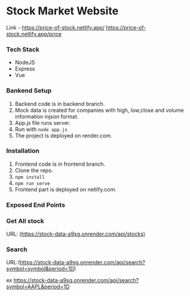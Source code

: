 # Stock Market Website
Link - https://price-of-stock.netlify.app/
https://price-of-stock.netlify.app/price
### Tech Stack
* NodeJS
* Express
* Vue

### Bankend Setup
1) Backend code is in backend branch.
2) Mock data is created for companies with high, low,close and volume information injson format.
3) App.js file runs server.
4) Run with `node app.js`
5) The project is deployed on render.com.

### Installation
1)  Frontend code is in frontend branch.
2)  Clone the repo.
3) `npm install`
4) `npm run serve`
5)  Frontend part is deployed on netlify.com.

### Exposed End Points
### Get All stock
URL: [(https://stock-data-a9sg.onrender.com/api/stocks) ](https://stock-data-a9sg.onrender.com/api/stocks)   

### Search
URL:(https://stock-data-a9sg.onrender.com/api/search?symbol=symbol&period=1D)

 ex https://stock-data-a9sg.onrender.com/api/search?symbol=AAPL&period=1D



